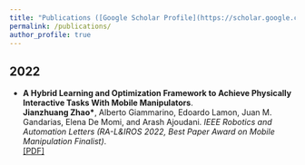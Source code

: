 ```yaml
---
title: "Publications ([Google Scholar Profile](https://scholar.google.com/citations?user=CAym0BwAAAAJ&hl=en))"
permalink: /publications/
author_profile: true
---
```

## 2022
* <b>A Hybrid Learning and Optimization Framework to Achieve Physically Interactive Tasks With Mobile Manipulators</b>.<br>
 <b>Jianzhuang Zhao*</b>, Alberto Giammarino, Edoardo Lamon, Juan M. Gandarias, Elena De Momi, and Arash Ajoudani.
<i>IEEE Robotics and Automation Letters (RA-L&IROS 2022, Best Paper Award on Mobile Manipulation Finalist)</i>.<br>
[[PDF]](https://ieeexplore.ieee.org/abstract/document/9812501)
